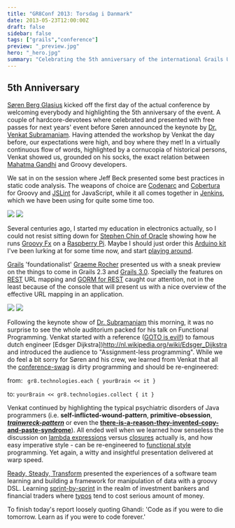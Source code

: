 ```yaml
---
title: "GR8Conf 2013: Torsdag i Danmark"
date: 2013-05-23T12:00:00Z
draft: false
sidebar: false
tags: ["grails","conference"]
preview: "_preview.jpg"
hero: "_hero.jpg"
summary: "Celebrating the 5th anniversary of the international Grails User Conference in Copenhagen."
---
```


## 5th Anniversary
[Søren Berg Glasius](https://twitter.com/sbglasius) kicked off the first day of the actual conference by welcoming everybody and highlighting the 5th anniversary of the event. A couple of hardcore-devotees where celebrated and presented with free passes for next years' event before Søren announced the keynote by [Dr. Venkat Subramaniam](http://www.agiledeveloper.com/). Having attended the workshop by Venkat the day before, our expectations were high, and boy where they met! In a virtually continuous flow of words, highlighted by a cornucopia of historical persons, Venkat showed us, grounded on his socks, the exact relation between [Mahatma Gandhi](http://en.wikipedia.org/wiki/Ghandi) and Groovy developers.


We sat in on the session where Jeff Beck presented some best practices in static code analysis. The weapons of choice are [Codenarc](http://codenarc.sourceforge.net/) and [Cobertura](http://cobertura.sourceforge.net/) for Groovy and [JSLint](http://www.jslint.com/) for JavaScript, while it all comes together in [Jenkins](http://en.wikipedia.org/wiki/Jenkins_(software)), which we have been using for quite some time too.

![](cinterion.jpg)
![](5th.jpg)

Several centuries ago, I started my education in electronics actually, so I could not resist sitting down for [Stephen Chin of Oracle](http://steveonjava.com/) showing how he runs [Groovy Fx](http://groovyfx.org/) on a [Raspberry Pi](http://www.raspberrypi.org/). Maybe I should just order this [Arduino kit](http://www.conrad.nl/ce/nl/product/095060/The-Arduino-Starter-Kit) I've been lurking at for some time now, and start [playing around](http://blog.makezine.com/arduino/).

[Grails](http://en.wikipedia.org/wiki/Grails_(framework)) 'foundationalist' [Graeme Rocher](http://grails.io/) presented us with a sneak preview on the things to come in Grails 2.3 and [Grails 3.0](http://grails.org/Roadmap). Specially the features on [REST](http://www.ics.uci.edu/~fielding/pubs/dissertation/rest_arch_style.htm) URL mapping and [GORM for REST](https://github.com/grails/grails-core/wiki/Grails-2.3:-REST-Improvements) caught our attention, not in the least because of the console that will present us with a nice overview of the effective URL mapping in an application.

![](_preview.jpg)
![](cake-002.jpg)

Following the keynote show of [Dr. Subramaniam](https://twitter.com/venkat_s) this morning, it was no surprise to see the whole auditorium packed for his talk on Functional Programming. Venkat started with a reference ([GOTO is evil!](http://nl.wikipedia.org/wiki/GOTO)) to famous dutch engineer [Edsger Dijkstra])http://nl.wikipedia.org/wiki/Edsger_Dijkstra and introduced the audience to "Assignment-less programming". While we do feel a bit sorry for Søren and his crew, we learned from Venkat that all the [conference-swag](http://en.wikipedia.org/wiki/Promotional_item) is dirty programming and should be re-engineered:

from: ` gr8.technologies.each { yourBrain << it }`

to: `yourBrain << gr8.technologies.collect { it }`

Venkat continued by highlighting the typical psychiatric disorders of Java programmers (i.e. **self-inflicted-wound-pattern**, **primitive-obsession**, ***[trainwreck-pattern](http://en.wikipedia.org/wiki/Language_primitive)*** or even the **[there-is-a-reason-they-invented-copy-and-paste-syndrome](http://en.wikipedia.org/wiki/Copy_and_paste)**). All ended well when we learned how senseless the discussion on [lambda expressions](http://www.codeproject.com/Tips/298963/Understand-Lambda-Expressions-in-3-minutes) versus [closures](http://groovy.codehaus.org/Closures) actually is, and how easy imperative style - can be re-engineered to [functional style](http://stackoverflow.com/questions/602444/what-is-functional-declarative-and-imperative-programming) programming. Yet again, a witty and insightful presentation delivered at warp speed.

[Ready, Steady, Transform](http://gr8conf.eu/Presentations/Ready--Steady--Transform) presented the experiences of a software team learning and building a framework for manipulation of data with a groovy DSL. Learning [sprint-by-sprint](http://en.wikipedia.org/wiki/Scrum_(development)) in the realm of investment bankers and financial traders where [typos](http://en.wikipedia.org/wiki/Typos) tend to cost serious amount of money.

To finish today's report loosely quoting Ghandi: 'Code as if you were to die tomorrow. Learn as if you were to code forever.'